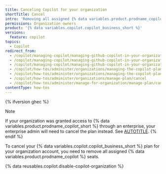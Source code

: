 ```yaml
---
title: Canceling Copilot for your organization
shortTitle: Cancel
intro: 'Removing all assigned {% data variables.product.prodname_copilot %} seats in your organization will cancel your organization''s {% data variables.product.prodname_copilot_short %} plan.'
permissions: Organization owners
product: '{% data variables.copilot.copilot_business_short %}'
versions:
  feature: copilot
topics:
  - Copilot
redirect_from:
  - /copilot/managing-copilot/managing-github-copilot-in-your-organization/canceling-copilot-for-your-organization
  - /copilot/managing-copilot/managing-github-copilot-in-your-organization/managing-the-copilot-subscription-for-your-organization/canceling-copilot-for-your-organization
  - /copilot/managing-copilot/managing-github-copilot-in-your-organization/managing-the-copilot-plan-for-your-organization/canceling-copilot-for-your-organization
  - /copilot/how-tos/administer/organizations/managing-the-copilot-plan-for-your-organization/canceling-copilot-for-your-organization
  - /copilot/how-tos/administer/organizations/managing-the-copilot-plan-for-your-organization/cancel
  - /copilot/how-tos/administer/organizations/manage-plan/cancel
  - /copilot/how-tos/administer/manage-for-organization/manage-plan/cancel
contentType: how-tos
---
```


{% ifversion ghec %}
>[!NOTE]
> If your organization was granted access to {% data variables.product.prodname_copilot_short %} through an enterprise, your enterprise admin will need to cancel the plan instead. See [AUTOTITLE](/copilot/managing-copilot/managing-copilot-for-your-enterprise/canceling-copilot-for-your-enterprise).
{% endif %}

To cancel your {% data variables.copilot.copilot_business_short %} plan for your organization account, you need to remove all assigned {% data variables.product.prodname_copilot %} seats.

{% data reusables.copilot.disable-copilot-organization %}
